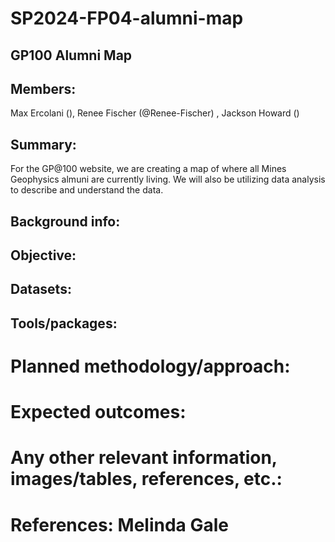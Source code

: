 # SP2024-FP04-alumni-map
## GP100 Alumni Map
## Members: 
Max Ercolani (), Renee Fischer (@Renee-Fischer) , Jackson Howard ()
## Summary: 
For the GP@100 website, we are creating a map of where all Mines Geophysics almuni are currently living. We will also be utilizing data analysis to describe and understand the data.
## Background info:
## Objective: 
## Datasets: 
## Tools/packages: 
# Planned methodology/approach:
# Expected outcomes:
# Any other relevant information, images/tables, references, etc.:
# References: Melinda Gale
